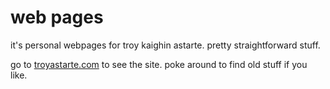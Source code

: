 # web pages 

it's personal webpages for troy kaighin astarte. pretty straightforward stuff.

go to [troyastarte.com][1] to see the site. poke around to find old stuff if you like. 

[1]: http://troyastarte.com "live pages"